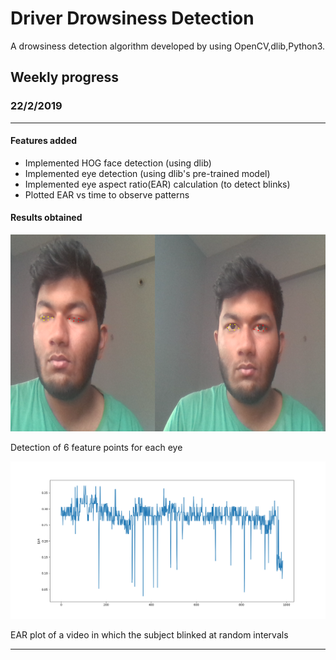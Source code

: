 # Driver Drowsiness Detection

A drowsiness detection algorithm developed by using OpenCV,dlib,Python3.


## Weekly progress

### 22/2/2019

---

#### Features added

- Implemented HOG face detection (using dlib)
- Implemented eye detection (using dlib's pre-trained model)
- Implemented eye aspect ratio(EAR) calculation (to detect blinks)
- Plotted EAR vs time to observe patterns

#### Results obtained

![alt text](https://github.com/m0bi5/Driver-Drowsiness-Detection/blob/master/Results/eye_detection.png?raw=true) 

Detection of 6 feature points for each eye

![alt text](https://github.com/m0bi5/Driver-Drowsiness-Detection/blob/master/Results/EAR_plot.png?raw=true)

EAR plot of a video in which the subject blinked at random intervals

---
